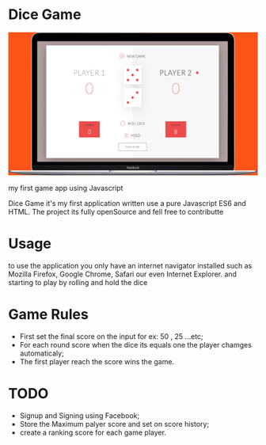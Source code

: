 # Dice Game
![alt text](https://github.com/Dnhatsave/dicegame/blob/master/vendor/img/mac2.jpg?raw=true)


my first game app using Javascript

Dice Game it's my first application  written use a pure Javascript ES6 and HTML.
The project its fully openSource and fell free to contributte

# Usage
to use the application you only have an internet navigator installed such as Mozilla Firefox, Google Chrome, Safari our even Internet Explorer.
and starting to play by rolling and hold the dice


# Game Rules
* First set the final score on the input for ex: 50 , 25 ...etc;
* For each round score when the dice its equals one the player chamges automaticaly; 
* The first player reach the score wins the game. 


# TODO

* Signup and Signing using Facebook;
* Store the Maximum palyer score and set on score history;
* create a ranking score for each game player.